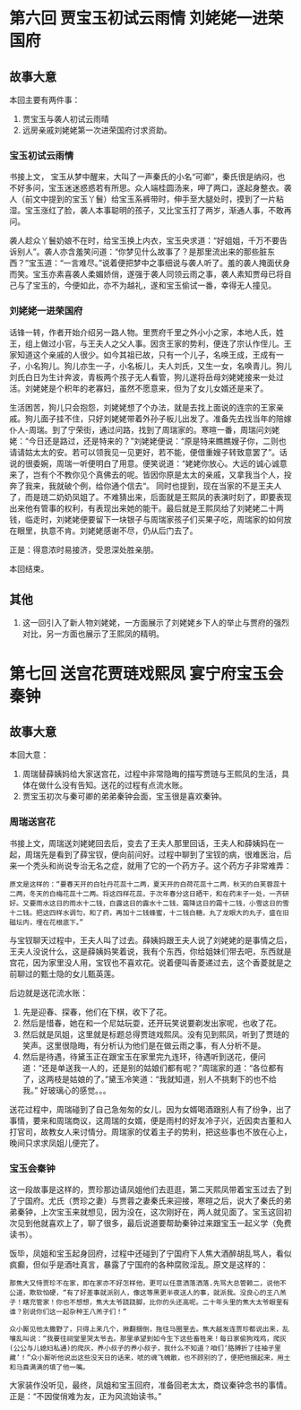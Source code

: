 # 第六回 贾宝玉初试云雨情 刘姥姥一进荣国府

## 故事大意

本回主要有两件事：

1. 贾宝玉与袭人初试云雨晴
2. 远房亲戚刘姥姥第一次进荣国府讨求资助。


### 宝玉初试云雨情 

书接上文， 宝玉从梦中醒来，大叫了一声秦氏的小名“可卿”，秦氏很是纳闷，也不好多问，宝玉迷迷惑惑若有所思。众人端桂圆汤来，呷了两口，遂起身整衣。袭人（前文中提到的宝玉丫鬟）给宝玉系裤带时，伸手至大腿处时，摸到了一片粘湿。宝玉涨红了脸，袭人本事聪明的孩子，又比宝玉打了两岁，渐通人事，不敢再问。

袭人趁众丫鬟奶娘不在时，给宝玉换上内衣，宝玉央求道：“好姐姐，千万不要告诉别人”。袭人亦含羞笑问道：“你梦见什么故事了？是那里流出来的那些脏东西？”宝玉道：“一言难尽。”说着便把梦中之事细说与袭人听了。羞的袭人掩面伏身而笑。宝玉亦素喜袭人柔媚娇俏，遂强于袭人同领云雨之事，袭人素知贾母已将自己与了宝玉的，今便如此，亦不为越礼，遂和宝玉偷试一番，幸得无人撞见。


### 刘姥姥一进荣国府

话锋一转，作者开始介绍另一路人物。里贾府千里之外小小之家，本地人氏，姓王，组上做过小官，与王夫人之父人事。因贪王家的势利，便连了宗认作侄儿。王家知道这个亲戚的人很少。如今其祖已故，只有一个儿子，名唤王成，王成有一子，小名狗儿。狗儿亦生一子，小名板儿，夫人刘氏，又生一女，名唤青儿。狗儿刘氏白日为生计奔波，青板两个孩子无人看管，狗儿遂将岳母刘姥姥接来一处过活。刘姥姥是个积年的老寡妇，虽然不愿意来，但为了女儿女婿还是来了。

生活困苦，狗儿只会抱怨，刘姥姥想了个办法，就是去找上面说的连宗的王家亲戚。狗儿面子挂不住，只好刘姥姥带着外孙子板儿出发了。准备先去找当年的陪嫁仆人-周瑞。到了宁荣街，通过问路，找到了周瑞家的。寒暄一番，周瑞问刘姥姥：“今日还是路过，还是特来的？”刘姥姥便说：“原是特来瞧瞧嫂子你，二则也请请姑太太的安。若可以领我见一见更好，若不能，便借重嫂子转致意罢了”。话说的很委婉，周瑞一听便明白了用意。便笑说道：“姥姥你放心。大远的诚心诚意来了，岂有个不教你见个真佛去的呢。皆因你原是太太的亲戚，又拿我当个人，投奔了我来，我就破个例，给你通个信去“。 同时也提到，现在当家的不是王夫人了，而是琏二奶奶凤姐了。不难猜出来，后面就是王熙凤的表演时刻了，即要表现出来他有管事的权利，有表现出来她的能干。最后就是王熙凤给了刘姥姥二十两钱，临走时，刘姥姥便要留下一块银子与周瑞家孩子们买果子吃，周瑞家的如何放在眼里，执意不肯。刘姥姥感谢不尽，仍从后门去了。

正是：得意浓时易接济，受恩深处胜亲朋。

本回结束。


## 其他

1. 这一回引入了新人物刘姥姥，一方面展示了刘姥姥乡下人的举止与贾府的强烈对比，另一方面也展示了王熙凤的精明。


# 第七回 送宫花贾琏戏熙凤 宴宁府宝玉会秦钟

## 故事大意

本回大意：

1. 周瑞替薛姨妈给大家送宫花，过程中非常隐晦的描写贾琏与王熙凤的生活，具体在做什么没有告知。送花的过程有点流水账。
2. 贾宝玉初次与秦可卿的弟弟秦钟会面，宝玉很是喜欢秦钟。

### 周瑞送宫花

书接上文，周瑞送刘姥姥回去后，变去了王夫人那里回话，王夫人和薛姨妈在一起，周瑞先是看到了薛宝钗，便向前问好。过程中聊到了宝钗的病，很难医治，后来一个秃头和尚说专治无名之症，就用了它的一个药方子。这个药方子非常难弄：
```
原文是这样的：“要春天开的白牡丹花蕊十二两，夏天开的白荷花蕊十二两，秋天的白芙蓉蕊十二两，冬天的白梅花蕊十二两。将这四样花蕊，于次年春分这日晒干，和在药末子一处，一齐研好。又要雨水这日的雨水十二钱，白露这日的露水十二钱，霜降这日的霜十二钱，小雪这日的雪十二钱。把这四样水调匀，和了药，再加十二钱蜂蜜，十二钱白糖，丸了龙眼大的丸子，盛在旧磁坛内，埋在花根底下。”
```

与宝钗聊天过程中，王夫人叫了过去。薛姨妈跟王夫人说了刘姥姥的是事情之后，王夫人没说什么，这是薛姨妈笑着说，我有个东西，你给姐妹们带去吧，东西就是宫花，因为家里没人用，宝钗也不喜欢花。说着便叫香菱递过去，这个香菱就是之前聊过的甄士隐的女儿甄英莲。

后边就是送花流水账：

1. 先是迎春、探春，他们在下棋，收下了花。
2. 然后是惜春，她在和一个尼姑玩耍，还开玩笑说要剃发出家呢，也收了花。
3. 然后就是凤姐，这里就是标题总得贾琏戏熙凤。没有见到熙凤，听到了贾琏的笑声。这里很隐晦，有分析认为他们是在做云雨之事，有人分析不是。
4. 然后是待遇，待黛玉正在跟宝玉在家里完九连环，待遇听到送花，便问道：“还是单送我一人的，还是别的姑娘们都有呢？”周瑞家的道：“各位都有了，这两枝是姑娘的了。”黛玉冷笑道：“我就知道，别人不挑剩下的也不给我。”  好玻璃心的感觉。。。


送花过程中，周瑞碰到了自己急匆匆的女儿，因为女婿喝酒跟别人有了纷争，出了事情，要来和周瑞商议，这周瑞的女婿，便是雨村的好友冷子兴，近因卖古董和人打官司，故教女人来讨情分。周瑞家的仗着主子的势利，把这些事也不放在心上，晚间只求求凤姐儿便完了。

### 宝玉会秦钟

这一段故事是这样的，贾珍那边请凤姐他们去逛逛，第二天熙凤带着宝玉过去了到了宁国府。尤氏（贾珍之妻）与贾蓉之妻秦氏来迎接，寒暄之后，说大了秦氏的弟弟秦钟，上次宝玉来就想见，因为没在，这次刚好在，两人就见面了。宝玉这回初次见到他就喜欢上了，聊了很多，最后说道要帮助秦钟过来跟宝玉一起义学（免费读书）。

饭毕，凤姐和宝玉起身回府，过程中还碰到了宁国府下人焦大酒醉胡乱骂人，看似疯癫，但似乎是酒吐真言，暴露了宁国府的各种腐败淫乱。原文是这样的：

```
那焦大又恃贾珍不在家，即在家亦不好怎样他，更可以任意洒落洒落.先骂大总管赖二，说他不公道，欺软怕硬，“有了好差事就派别人，像这等黑更半夜送人的事，就派我。没良心的王八羔子！瞎充管家！你也不想想，焦大太爷跷跷脚，比你的头还高呢。二十年头里的焦大太爷眼里有谁？别说你们这一起杂种王八羔子们！”

众小厮见他太撒野了，只得上来几个，揪翻捆倒，拖往马圈里去。焦大越发连贾珍都说出来，乱嚷乱叫说：“我要往祠堂里哭太爷去。那里承望到如今生下这些畜牲来！每日家偷狗戏鸡，爬灰(公公与儿媳妇私通)的爬灰，养小叔子的养小叔子，我什么不知道？咱们‘胳膊折了往袖子里藏’！”众小厮听他说出这些没天日的话来，唬的魂飞魄散，也不顾别的了，便把他捆起来，用土和马粪满满的填了他一嘴。
```

大家装作没听见，最终，凤姐和宝玉回府，准备回老太太，商议秦钟念书的事情。正是：“不因俊俏难为友，正为风流始读书。”



